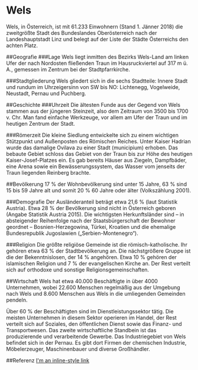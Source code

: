 # Wels
Wels, in Österreich, ist mit 61.233 Einwohnern (Stand 1. Jänner 2018) die zweitgrößte Stadt des Bundeslandes Oberösterreich nach der Landeshauptstadt Linz und belegt auf der Liste der Städte Österreichs den achten Platz. 

##Geografie
###Lage
Wels liegt inmitten des Bezirks Wels-Land am linken Ufer der nach Nordosten fließenden Traun im Hausruckviertel auf 317 m ü. A., gemessen im Zentrum bei der Stadtpfarrkirche.

###Stadtgliederung
Wels gliedert sich in die sechs Stadtteile: Innere Stadt und rundum im Uhrzeigersinn von SW bis NO: Lichtenegg, Vogelweide, Neustadt, Pernau und Puchberg.

##Geschichte
###Uhrzeit
Die ältesten Funde aus der Gegend von Wels stammen aus der jüngeren Steinzeit, also dem Zeitraum von 3500 bis 1700 v. Chr. Man fand einfache Werkzeuge, vor allem am Ufer der Traun und im heutigen Zentrum der Stadt.

###Römerzeit
Die kleine Siedlung entwickelte sich zu einem wichtigen Stützpunkt und Außenposten des Römischen Reiches. Unter Kaiser Hadrian wurde das damalige Ovilava zu einer Stadt (municipium) erhoben. Das bebaute Gebiet schloss das Gebiet von der Traun bis zur Höhe des heutigen Kaiser-Josef-Platzes ein. Es gab bereits Häuser aus Ziegeln, Dampfbäder, eine Arena sowie ein Bewässerungssystem, das Wasser vom jenseits der Traun liegenden Reinberg brachte.

##Bevölkerung
17 % der Wohnbevölkerung sind unter 15 Jahre, 63 % sind 15 bis 59 Jahre alt und somit 20 % 60 Jahre oder älter (Volkszählung 2001).

###Demografie
Der Ausländeranteil beträgt etwa 21,6 % (laut Statistik Austria). Etwa 28 % der Bevölkerung sind nicht in Österreich geboren (Angabe Statistik Austria 2015). Die wichtigsten Herkunftsländer sind – in absteigender Reihenfolge nach der Staatsbürgerschaft der Bewohner geordnet – Bosnien-Herzegowina, Türkei, Kroatien und die ehemalige Bundesrepublik Jugoslawien („Serbien-Montenegro“).

###Religion
Die größte religiöse Gemeinde ist die römisch-katholische. Ihr gehören etwa 63 % der Stadtbevölkerung an. Die nächstgrößere Gruppe ist die der Bekenntnislosen, der 14 % angehören. Etwa 10 % gehören der islamischen Religion und 7 % der evangelischen Kirche an. Der Rest verteilt sich auf orthodoxe und sonstige Religionsgemeinschaften.

##Wirtschaft
Wels hat etwa 40.000 Beschäftigte in über 4000 Unternehmen, wobei 22.600 Menschen regelmäßig aus der Umgebung nach Wels und 8.600 Menschen aus Wels in die umliegenden Gemeinden pendeln.

Über 60 % der Beschäftigten sind im Dienstleistungssektor tätig. Die meisten Unternehmen in diesem Sektor operieren im Handel, der Rest verteilt sich auf Soziales, den öffentlichen Dienst sowie das Finanz- und Transportwesen. Das zweite wirtschaftliche Standbein ist das produzierende und verarbeitende Gewerbe. Das Industriegebiet von Wels befindet sich in der Pernau. Es gibt dort Firmen der chemischen Industrie, Möbelerzeuger, Maschinenbauer und diverse Großhändler.

##Referenz
[I'm an inline-style link](https://de.wikipedia.org/wiki/Wels_(Stadt))